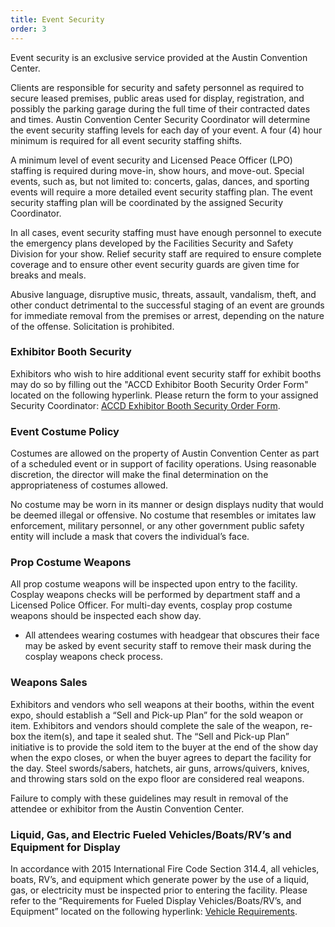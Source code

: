 ```yaml
---
title: Event Security
order: 3
---
```


Event security is an exclusive service provided at the Austin Convention Center.

Clients are responsible for security and safety personnel as required to secure leased premises, public areas used for display, registration, and possibly the parking garage during the full time of their contracted dates and times. Austin Convention Center Security Coordinator will determine the event security staffing levels for each day of your event. A four (4) hour minimum is required for all event security staffing shifts.

A minimum level of event security and Licensed Peace Officer (LPO) staffing is required during move-in, show hours, and move-out. Special events, such as, but not limited to: concerts, galas, dances, and sporting events will require a more detailed event security staffing plan. The event security staffing plan will be coordinated by the assigned Security Coordinator.

In all cases, event security staffing must have enough personnel to execute the emergency plans developed by the Facilities Security and Safety Division for your show. Relief security staff are required to ensure complete coverage and to ensure other event security guards are given time for breaks and meals.

Abusive language, disruptive music, threats, assault, vandalism, theft, and other conduct detrimental to the successful staging of an event are grounds for immediate removal from the premises or arrest, depending on the nature of the offense. Solicitation is prohibited.

### Exhibitor Booth Security

Exhibitors who wish to hire additional event security staff for exhibit booths may do so by filling out the "ACCD Exhibitor Booth Security Order Form" located on the following hyperlink. Please return the form to your assigned Security Coordinator: [ACCD Exhibitor Booth Security Order Form](https://assets.austinconventioncenter.com/2023/ACCD_Exhibitor_Booth_Security_Form-FY20_Rates.pdf).

### Event Costume Policy 

Costumes are allowed on the property of Austin Convention Center as part of a scheduled event or in support of facility operations. Using reasonable discretion, the director will make the final determination on the appropriateness of costumes allowed.

No costume may be worn in its manner or design displays nudity that would be deemed illegal or offensive.
No costume that resembles or imitates law enforcement, military personnel, or any other government public safety entity will include a mask that covers the individual’s face.

### Prop Costume Weapons

All prop costume weapons will be inspected upon entry to the facility. Cosplay weapons checks will be performed by department staff and a Licensed Police Officer. For multi-day events, cosplay prop costume weapons should be inspected each show day.

- All attendees wearing costumes with headgear that obscures their face may be asked by event security staff to remove their mask during the cosplay weapons check process.

### Weapons Sales

Exhibitors and vendors who sell weapons at their booths, within the event expo, should establish a “Sell and Pick-up Plan” for the sold weapon or item. Exhibitors and vendors should complete the sale of the weapon, re-box the item(s), and tape it sealed shut. The “Sell and Pick-up Plan” initiative is to provide the sold item to the buyer at the end of the show day when the expo closes, or when the buyer agrees to depart the facility for the day. Steel swords/sabers, hatchets, air guns, arrows/quivers, knives, and throwing stars sold on the expo floor are considered real weapons.

Failure to comply with these guidelines may result in removal of the attendee or exhibitor from the Austin Convention Center.

### Liquid, Gas, and Electric Fueled Vehicles/Boats/RV’s and Equipment for Display

In accordance with 2015 International Fire Code Section 314.4, all vehicles, boats, RV’s, and equipment which generate power by the use of a liquid, gas, or electricity must be inspected prior to entering the facility. Please refer to the “Requirements for Fueled Display Vehicles/Boats/RV’s, and Equipment” located on the following hyperlink: [Vehicle Requirements](https://ops.austinconventioncenter.com/fire_department_regulations/vehicles).

